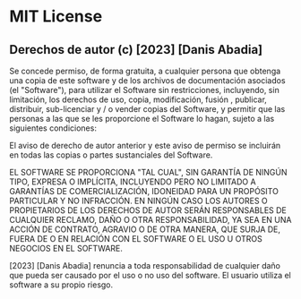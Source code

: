 # MIT License

## Derechos de autor (c) [2023] [Danis Abadia]

Se concede permiso, de forma gratuita, a cualquier persona que obtenga una copia de este software y de los archivos de documentación asociados (el "Software"), para utilizar el Software sin restricciones, incluyendo, sin limitación, los derechos de uso, copia, modificación, fusión , publicar, distribuir, sub-licenciar y / o vender copias del Software, y permitir que las personas a las que se les proporcione el Software lo hagan, sujeto a las siguientes condiciones:

El aviso de derecho de autor anterior y este aviso de permiso se incluirán en todas las copias o partes sustanciales del Software.

EL SOFTWARE SE PROPORCIONA "TAL CUAL", SIN GARANTÍA DE NINGÚN TIPO, EXPRESA O IMPLÍCITA, INCLUYENDO PERO NO LIMITADO A GARANTÍAS DE COMERCIALIZACIÓN, IDONEIDAD PARA UN PROPÓSITO PARTICULAR Y NO INFRACCIÓN. EN NINGÚN CASO LOS AUTORES O PROPIETARIOS DE LOS DERECHOS DE AUTOR SERÁN RESPONSABLES DE CUALQUIER RECLAMO, DAÑO O OTRA RESPONSABILIDAD, YA SEA EN UNA ACCIÓN DE CONTRATO, AGRAVIO O DE OTRA MANERA, QUE SURJA DE, FUERA DE O EN RELACIÓN CON EL SOFTWARE O EL USO U OTROS NEGOCIOS EN EL SOFTWARE.

[2023] [Danis Abadia] renuncia a toda responsabilidad de cualquier daño que pueda ser causado por el uso o no uso del software. El usuario utiliza el software a su propio riesgo.
